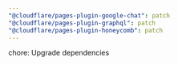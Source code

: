 ```yaml
---
"@cloudflare/pages-plugin-google-chat": patch
"@cloudflare/pages-plugin-graphql": patch
"@cloudflare/pages-plugin-honeycomb": patch
---
```


chore: Upgrade dependencies
